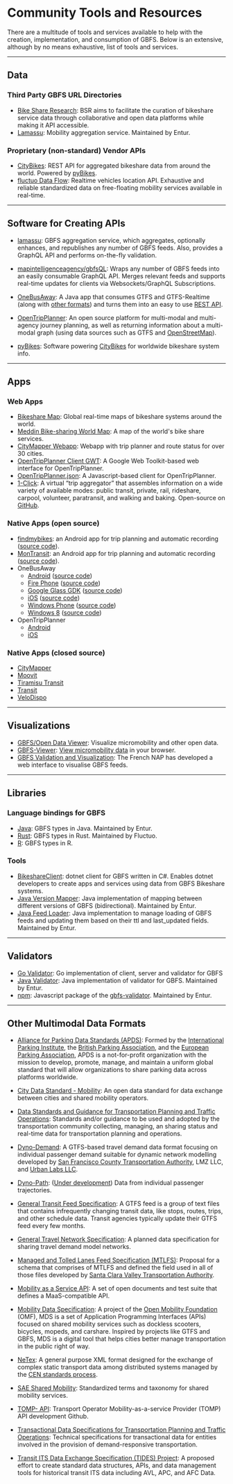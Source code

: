 # Community Tools and Resources

There are a multitude of tools and services available to help with the creation, implementation, and consumption of GBFS. Below is an extensive, although by no means exhaustive, list of tools and services. 

<hr>

## Data

### Third Party GBFS URL Directories

- [Bike Share Research](https://bikeshare-research.org/): BSR aims to facilitate the curation of bikeshare service data through collaborative and open data platforms while making it API accessible.
- [Lamassu](https://github.com/entur/lamassu): Mobility aggregation service. Maintained by Entur.


### Proprietary (non-standard) Vendor APIs

- [CityBikes](http://api.citybik.es/v2/): REST API for aggregated bikeshare data from around the world. Powered by [pyBikes](https://github.com/eskerda/pybikes).
- [fluctuo Data Flow](https://fluctuo.com/data-flow/): Realtime vehicles location API. Exhaustive and reliable standardized data on free-floating mobility services available in real-time.

<hr>

## Software for Creating APIs

- [lamassu](https://github.com/entur/lamassu): GBFS aggregation service, which aggregates, optionally enhances, and republishes any number of GBFS feeds. Also, provides a GraphQL API and performs on-the-fly validation. 

- [mapintelligenceagency/gbfsQL](https://github.com/mapintelligenceagency/gbfsQL): Wraps any number of GBFS feeds into an easily consumable GraphQL API. Merges relevant feeds and supports real-time updates for clients via Websockets/GraphQL Subscriptions.

- [OneBusAway](https://onebusaway.org/): A Java app that consumes GTFS and GTFS-Realtime (along with [other formats](https://github.com/OneBusAway/onebusaway-application-modules/wiki/Real-Time-Data-Configuration-Guide)) and turns them into an easy to use [REST API](http://developer.onebusaway.org/modules/onebusaway-application-modules/current/api/where/index.html).

- [OpenTripPlanner](http://www.opentripplanner.org/): An open source platform for multi-modal and multi-agency journey planning, as well as returning information about a multi-modal graph (using data sources such as GTFS and [OpenStreetMap](https://www.openstreetmap.org/)).

- [pyBikes](https://github.com/eskerda/pybikes): Software powering [CityBikes](http://api.citybik.es/v2/) for worldwide bikeshare system info.

<hr>

## Apps

### Web Apps

- [Bikeshare Map](https://bikesharemap.com/): Global real-time maps of bikeshare systems around the world.
- [Meddin Bike-sharing World Map](https://bikesharingworldmap.com/): A map of the world's bike share services.
- [CityMapper Webapp](https://citymapper.com/nyc): Webapp with trip planner and route status for over 30 cities.
- [OpenTripPlanner Client GWT](https://github.com/mecatran/OpenTripPlanner-client-gwt):  A Google Web Toolkit-based web interface for OpenTripPlanner.
- [OpenTripPlanner.json](https://github.com/conveyal/otp.js): A Javascript-based client for OpenTripPlanner.
- [1-Click](https://camsys.software/products/1-click): A virtual “trip aggregator” that assembles information on a wide variety of available modes: public transit, private, rail, rideshare, carpool, volunteer, paratransit, and walking and baking. Open-source on [GitHub](https://github.com/camsys/oneclick).

### Native Apps (open source)

- [findmybikes](https://play.google.com/store/apps/details?id=com.ludoscity.findmybikes): an Android app for trip planning and automatic recording ([source code](https://github.com/f8full/findmybikes)).
- [MonTransit](https://play.google.com/store/apps/details?id=org.mtransit.android): an Android app for trip planning and automatic recording ([source code](https://github.com/mtransitapps)).
- OneBusAway
    - [Android](https://play.google.com/store/apps/details?id=com.joulespersecond.seattlebusbot) ([source code](https://github.com/OneBusAway/onebusaway-android))
    - [Fire Phone](https://www.amazon.com/dp/B004UI7QZA) ([source code](https://github.com/OneBusAway/onebusaway-android))
    - [Google Glass GDK](https://github.com/OneBusAway/onebusaway-android/pull/219) ([source code](https://github.com/OneBusAway/onebusaway-android/pull/219))
    - [iOS](https://apps.apple.com/us/app/onebusaway/id329380089) ([source code](https://github.com/OneBusAway/onebusaway-iphone))
    - [Windows Phone](https://www.microsoft.com/en-us/p/onebusaway/9nblggh0cbd9) ([source code](https://github.com/OneBusAway/onebusaway-windows-phone))
    - [Windows 8](https://www.microsoft.com/en-us/p/onebusaway/9wzdncrdm5pc) ([source code](https://github.com/OneBusAway/onebusaway-windows8))
- OpenTripPlanner
    - [Android](https://github.com/CUTR-at-USF/OpenTripPlanner-for-Android/wiki)
    - [iOS](https://github.com/opentripplanner/OpenTripPlanner-iOS)

### Native Apps (closed source)

- [CityMapper](https://citymapper.com/)
- [Moovit](https://moovitapp.com/)
- [Tiramisu Transit](http://www.tiramisutransit.com/)
- [Transit](https://transitapp.com/)
- [VeloDispo](https://www.velodispo.eu/)

<hr>

## Visualizations

- [GBFS/Open Data Viewer](https://share.municipal.systems/oJl_L-B8f): Visualize micromobility and other open data.
- [GBFS-Viewer](https://github.com/idoco/gbfs-viewer): [View micromobility data](https://idoco.github.io/gbfs-viewer/#) in your browser.
- [GBFS Validation and Visualization](https://transport.data.gouv.fr/validation?type=gbfs&locale=en): The French NAP has developed a web interface to visualise GBFS feeds.

<hr>

## Libraries

### Language bindings for GBFS

- [Java](https://central.sonatype.com/artifact/org.entur.gbfs/gbfs-java-model): GBFS types in Java. Maintained by Entur.
- [Rust](https://crates.io/crates/gbfs_types): GBFS types in Rust. Maintained by Fluctuo.
- [R](https://github.com/simonpcouch/gbfs): GBFS types in R. 

### Tools

- [BikeshareClient](https://github.com/andmos/BikeshareClient): dotnet client for GBFS written in C#. Enables dotnet developers to create apps and services using data from GBFS Bikeshare systems.
- [Java Version Mapper](https://central.sonatype.com/artifact/org.entur.gbfs/gbfs-mapper-java): Java implementation of mapping between different versions of GBFS (bidirectional). Maintained by Entur.
- [Java Feed Loader](https://central.sonatype.com/artifact/org.entur.gbfs/gbfs-loader-java): Java implementation to manage loading of GBFS feeds and updating them based on their ttl and last_updated fields. Maintained by Entur.

<hr>

## Validators

- [Go Validator](https://github.com/petoc/gbfs): Go implementation of client, server and validator for GBFS
- [Java Validator](https://central.sonatype.com/artifact/org.entur.gbfs/gbfs-validator-java): Java implementation of validator for GBFS. Maintained by Entur.
- [npm](https://www.npmjs.com/package/@entur/gbfs-validator): Javascript package of the [gbfs-validator](https://github.com/MobilityData/gbfs-validator). Maintained by Entur.

<hr>

## Other Multimodal Data Formats

- [Alliance for Parking Data Standards (APDS)](https://www.allianceforparkingdatastandards.org/): Formed by the [International Parking Institute](https://www.parking.org/), the [British Parking Association](http://www.britishparking.co.uk/), and the [European Parking Association](http://www.europeanparking.eu/), APDS is a not-for-profit organization with the mission to develop, promote, manage, and maintain a uniform global standard that will allow organizations to share parking data across platforms worldwide.

- [City Data Standard - Mobility](https://www.polisnetwork.eu/news/dutch-cities-develop-new-mobility-data-standard/): An open data standard for data exchange between cities and shared mobility operators.

- [Data Standards and Guidance for Transportation Planning and Traffic Operations](https://apps.trb.org/cmsfeed/TRBNetProjectDisplay.asp?ProjectID=4543): Standards and/or guidance to be used and adopted by the transportation community collecting, managing, an sharing status and real-time data for transportation planning and operations.

- [Dyno-Demand](https://github.com/osplanning-data-standards/dyno-demand): A GTFS-based travel demand data format focusing on individual passenger demand suitable for dynamic network modelling developed by [San Francisco County Transportation Authority](https://www.sfcta.org/), LMZ LLC, and [Urban Labs LLC](http://urbanlabs.io/).

- [Dyno-Path](https://github.com/osplanning-data-standards/dyno-path): ([Under development](https://github.com/osplanning-data-standards/GTFS-PLUS/pull/52#issuecomment-331231000)) Data from individual passenger trajectories.

- [General Transit Feed Specification](https://gtfs.org/): A GTFS feed is a group of text files that contains infrequently changing transit data, like stops, routes, trips, and other schedule data. Transit agencies typically update their GTFS feed every few months.

- [General Travel Network Specification](https://zephyrtransport.org/trb17projects/7-general-travel-network-specification/): A planned data specification for sharing travel demand model networks.

- [Managed and Tolled Lanes Feed Specification (MTLFS)](https://github.com/vta/Managed-and-Tolled-Lanes-Feed-Specification): Proposal for a schema that comprises of MTLFS and defined the field used in all of those files developed by [Santa Clara Valley Transportation Authority](https://www.vta.org/).

- [Mobility as a Service API](http://maas-api.org/): A set of open documents and test suite that defines a MaaS-compatible API.

- [Mobility Data Specification](https://github.com/openmobilityfoundation/mobility-data-specification): A project of the [Open Mobility Foundation](https://www.openmobilityfoundation.org/) (OMF), MDS is a set of Application Programming Interfaces (APIs) focused on shared mobility services such as dockless scooters, bicycles, mopeds, and carshare. Inspired by projects like GTFS and GBFS, MDS is a digital tool that helps cities better manage transportation in the public right of way.

- [NeTex](https://netex-cen.eu/): A general purpose XML format designed for the exchange of complex static transport data among distributed systems managed by the [CEN standards process](https://www.cencenelec.eu/).

- [SAE Shared Mobility](https://www.sae.org/shared-mobility/): Standardized terms and taxonomy for shared mobility services.

- [TOMP- API](https://github.com/TOMP-WG/TOMP-API): Transport Operator Mobility-as-a-service Provider (TOMP) API development Github.

- [Transactional Data Specifications for Transportation Planning and Traffic Operations](https://apps.trb.org/cmsfeed/TRBNetProjectDisplay.asp?ProjectID=4120): Technical specifications for transactional data for entities involved in the provision of demand-responsive transportation.

- [Transit ITS Data Exchange Specification (TIDES) Project](https://groups.google.com/g/tidesproject): A proposed effort to create standard data structures, APIs, and data management tools for historical transit ITS data including AVL, APC, and AFC Data.
